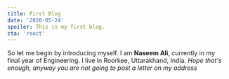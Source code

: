 ```yaml
---
title: First Blog
date: '2020-05-24'
spoiler: This is my first blog.
cta: 'react'
---
```


So let me begin by introducing myself. I am **Naseem Ali**, currently in my final year of Engineering. I live in Roorkee, Uttarakhand, India. *Hope that's enough, anyway you are not going to post a letter on my address*